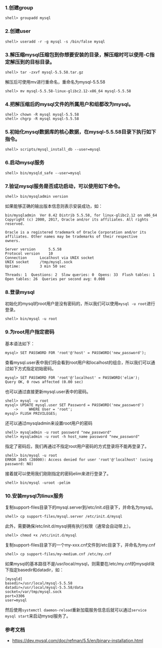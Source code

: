 
### 1.创建group
```shell
shell> groupadd mysql
```

### 2.创建user
```shell
shell> useradd -r -g mysql -s /bin/false mysql
```

### 3.解压缩mysql压缩包到你想要安装的目录，解压缩时可以使用-C指定解压到的目标目录。
```shell
shell> tar -zxvf mysql-5.5.58.tar.gz
```

解压后可使用mv进行重命名，重命名为mysql-5.5.58
```shell
shell> mv mysql-5.5.58-linux-glibc2.12-x86_64 mysql-5.5.58
```

### 4.把解压缩后的mysql文件的所属用户和组都改为mysql。
```shell
shell> chown -R mysql mysql-5.5.58
shell> chgrp -R mysql mysql-5.5.58
```

### 5.初始化mysql数据库的核心数据，在mysql-5.5.58目录下执行如下指令。
```shell
shell> scripts/mysql_install_db --user=mysql
```

### 6.启动mysql服务
```shell
shell> bin/mysqld_safe --user=mysql
```

### 7.验证mysql服务是否成功启动，可以使用如下命令。
```shell
shell> bin/mysqladmin version
```
如果能够正确的输出版本信息则表示安装成功，如：
```
bin/mysqladmin  Ver 8.42 Distrib 5.5.58, for linux-glibc2.12 on x86_64
Copyright (c) 2000, 2017, Oracle and/or its affiliates. All rights reserved.

Oracle is a registered trademark of Oracle Corporation and/or its
affiliates. Other names may be trademarks of their respective
owners.

Server version		5.5.58
Protocol version	10
Connection		Localhost via UNIX socket
UNIX socket		/tmp/mysql.sock
Uptime:			3 min 50 sec

Threads: 1  Questions: 2  Slow queries: 0  Opens: 33  Flush tables: 1  Open tables: 26  Queries per second avg: 0.008

```

### 8.登录mysql
初始化的mysql的root用户是没有密码的，所以我们可以使用`mysql -u root`进行登录。
```shell
shell> bin/mysql -u root
```

### 9.为root用户指定密码
基本语法如下：
```shell
mysql> SET PASSWORD FOR 'root'@'host' = PASSWORD('new_password');
```


查看mysql.user表中我们将会看到root用户和localhost的组合，所以我们可以通过如下方式指定初始密码。
```shell
mysql> SET PASSWORD FOR 'root'@'localhost' = PASSWORD('elim');
Query OK, 0 rows affected (0.00 sec)
```


也可以通过直接更新mysql.user表中的密码。
```shell
shell> mysql -u root
mysql> UPDATE mysql.user SET Password = PASSWORD('new_password')
    ->     WHERE User = 'root';
mysql> FLUSH PRIVILEGES;
```


还可以通过mysqladmin来设置root用户的密码
```shell
shell> mysqladmin -u root password "new_password"
shell> mysqladmin -u root -h host_name password "new_password"
```


指定了密码后，我们再通过不指定root用户密码的方式登录将不能再登录了。
```shell
shell> bin/mysql -u root
ERROR 1045 (28000): Access denied for user 'root'@'localhost' (using password: NO)
```


接着就可以使用我们刚刚指定的密码elim来进行登录了。
```shell
shell> bin/mysql -uroot -pelim
```

### 10.安装mysql为linux服务
复制support-files目录下的mysql.server到/etc/init.d目录下，并命名为mysql。
```shell
shell> cp support-files/mysql.server /etc/init.d/mysql
```


此外，需要确保/etc/init.d/mysql拥有执行权限（通常会自动带上）。
```shell
shell> chmod +x /etc/init.d/mysql
```


复制support-files目录下的一个my-xxx.cnf文件到/etc目录下，并命名为my.cnf
```shell
shell> cp support-files/my-medium.cnf /etc/my.cnf
```


如果mysql的基本路径不是/usr/local/mysql，则需要在/etc/my.cnf的mysqld块下指定basedir和datadir，如：
```
[mysqld]
basedir=/usr/local/mysql-5.5.58
datadir=/usr/local/mysql-5.5.58/data
socket=/var/tmp/mysql.sock
port=3306
user=mysql
```


然后使用`systemctl daemon-reload`重新加载服务信息后就可以通过`service mysql start`来启动mysql服务了。


### 参考文档
* https://dev.mysql.com/doc/refman/5.5/en/binary-installation.html



















